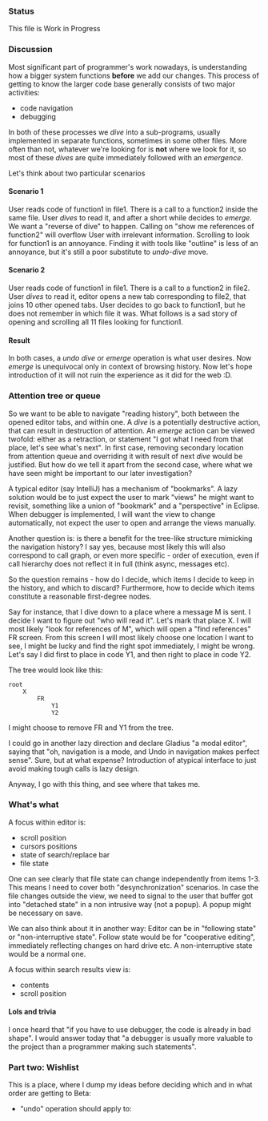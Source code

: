 ### Status

This file is Work in Progress

### Discussion

Most significant part of programmer's work nowadays, is understanding how a bigger system functions **before** we add
our changes. This process of getting to know the larger code base generally consists of two major activities:

- code navigation
- debugging

In both of these processes we *dive* into a sub-programs, usually implemented in separate functions, sometimes in some
other files. More often than not, whatever we're looking for is **not** where we look for it, so most of these *dives*
are quite immediately followed with an *emergence*.

Let's think about two particular scenarios

#### Scenario 1

User reads code of function1 in file1. There is a call to a function2 inside the same file. User *dives* to read it, and
after a short while decides to *emerge*. We want a "reverse of dive" to happen. Calling on "show me references of
function2" will overflow User with irrelevant information. Scrolling to look for function1 is an annoyance. Finding it
with tools like "outline" is less of an annoyance, but it's still a poor substitute to *undo-dive* move.

#### Scenario 2

User reads code of function1 in file1. There is a call to a function2 in file2. User *dives* to read it, editor opens a
new tab corresponding to file2, that joins 10 other opened tabs. User decides to go back to function1, but he does not
remember in which file it was. What follows is a sad story of opening and scrolling all 11 files looking for function1.

#### Result

In both cases, a *undo dive* or *emerge* operation is what user desires. Now *emerge* is unequivocal only in context of
browsing history. Now let's hope introduction of it will not ruin the experience as it did for the web :D.

### Attention tree or queue

So we want to be able to navigate "reading history", both between the opened editor tabs, and within one. A *dive* is a
potentially destructive action, that can result in destruction of attention. An *emerge* action can be viewed twofold:
either as a retraction, or statement "I got what I need from that place, let's see what's next". In first case, removing
secondary location from attention queue and overriding it with result of next *dive* would be justified. But how do we
tell it apart from the second case, where what we have seen might be important to our later investigation?

A typical editor (say IntelliJ) has a mechanism of "bookmarks". A lazy solution would be to just expect the user to mark
"views" he might want to revisit, something like a union of "bookmark" and a "perspective" in Eclipse. When debugger is
implemented, I will want the view to change automatically, not expect the user to open and arrange the views manually.

Another question is: is there a benefit for the tree-like structure mimicking the navigation history? I say yes, because
most likely this will also correspond to call graph, or even more specific - order of execution, even if call hierarchy
does not reflect it in full (think async, messages etc).

So the question remains - how do I decide, which items I decide to keep in the history, and which to discard?
Furthermore, how to decide which items constitute a reasonable first-degree nodes.

Say for instance, that I dive down to a place where a message M is sent. I decide I want to figure out "who will read
it". Let's mark that place X. I will most likely "look for references of M", which will open a "find references" FR
screen. From this screen I will most likely choose one location I want to see, I might be lucky and find the right spot
immediately, I might be wrong. Let's say I did first to place in code Y1, and then right to place in code Y2.

The tree would look like this:

```
root
    X
        FR
            Y1
            Y2
```

I might choose to remove FR and Y1 from the tree.

I could go in another lazy direction and declare Gladius "a modal editor", saying that "oh, navigation is a mode, and
Undo in navigation makes perfect sense". Sure, but at what expense? Introduction of atypical interface to just avoid
making tough calls is lazy design.

Anyway, I go with this thing, and see where that takes me.

### What's what

A focus within editor is:

- scroll position
- cursors positions
- state of search/replace bar
- file state

One can see clearly that file state can change independently from items 1-3.
This means I need to cover both "desynchronization" scenarios. In case the file changes
outside the view, we need to signal to the user that buffer got into "detached state" in a
non intrusive way (not a popup). A popup might be necessary on save.

We can also think about it in another way: Editor can be in "following state" or "non-interruptive state".
Follow state would be for "cooperative editing", immediately reflecting changes on hard drive etc.
A non-interruptive state would be a normal one.

A focus within search results view is:

- contents
- scroll position

#### Lols and trivia

I once heard that "if you have to use debugger, the code is already in bad shape". I would answer today that "a debugger
is usually more valuable to the project than a programmer making such statements".

### Part two: Wishlist

This is a place, where I dump my ideas before deciding which and in what order are getting to Beta:

- "undo" operation should apply to:
    